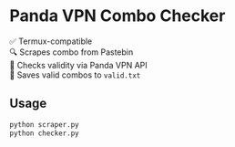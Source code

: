 # Panda VPN Combo Checker

✅ Termux-compatible  
🔍 Scrapes combo from Pastebin  
🔐 Checks validity via Panda VPN API  
📁 Saves valid combos to `valid.txt`

## Usage

```bash
python scraper.py
python checker.py
